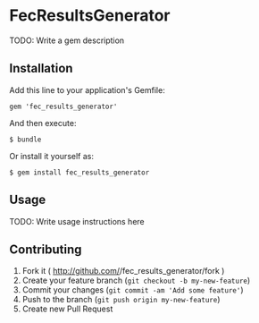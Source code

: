 # FecResultsGenerator

TODO: Write a gem description

## Installation

Add this line to your application's Gemfile:

    gem 'fec_results_generator'

And then execute:

    $ bundle

Or install it yourself as:

    $ gem install fec_results_generator

## Usage

TODO: Write usage instructions here

## Contributing

1. Fork it ( http://github.com/<my-github-username>/fec_results_generator/fork )
2. Create your feature branch (`git checkout -b my-new-feature`)
3. Commit your changes (`git commit -am 'Add some feature'`)
4. Push to the branch (`git push origin my-new-feature`)
5. Create new Pull Request
